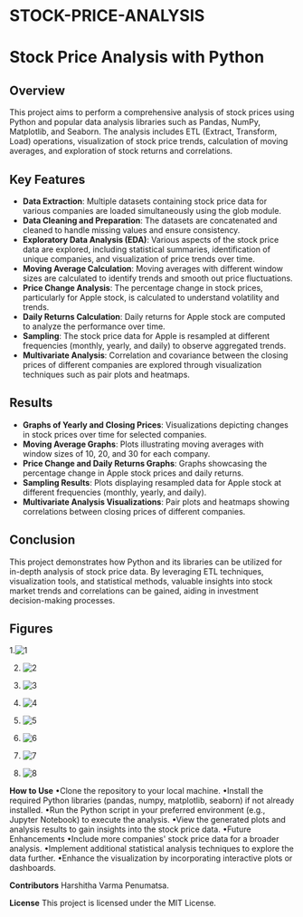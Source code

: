 # STOCK-PRICE-ANALYSIS

# Stock Price Analysis with Python

## Overview
This project aims to perform a comprehensive analysis of stock prices using Python and popular data analysis libraries such as Pandas, NumPy, Matplotlib, and Seaborn. The analysis includes ETL (Extract, Transform, Load) operations, visualization of stock price trends, calculation of moving averages, and exploration of stock returns and correlations.

## Key Features
- **Data Extraction**: Multiple datasets containing stock price data for various companies are loaded simultaneously using the glob module.
- **Data Cleaning and Preparation**: The datasets are concatenated and cleaned to handle missing values and ensure consistency.
- **Exploratory Data Analysis (EDA)**: Various aspects of the stock price data are explored, including statistical summaries, identification of unique companies, and visualization of price trends over time.
- **Moving Average Calculation**: Moving averages with different window sizes are calculated to identify trends and smooth out price fluctuations.
- **Price Change Analysis**: The percentage change in stock prices, particularly for Apple stock, is calculated to understand volatility and trends.
- **Daily Returns Calculation**: Daily returns for Apple stock are computed to analyze the performance over time.
- **Sampling**: The stock price data for Apple is resampled at different frequencies (monthly, yearly, and daily) to observe aggregated trends.
- **Multivariate Analysis**: Correlation and covariance between the closing prices of different companies are explored through visualization techniques such as pair plots and heatmaps.


## Results
- **Graphs of Yearly and Closing Prices**: Visualizations depicting changes in stock prices over time for selected companies.
- **Moving Average Graphs**: Plots illustrating moving averages with window sizes of 10, 20, and 30 for each company.
- **Price Change and Daily Returns Graphs**: Graphs showcasing the percentage change in Apple stock prices and daily returns.
- **Sampling Results**: Plots displaying resampled data for Apple stock at different frequencies (monthly, yearly, and daily).
- **Multivariate Analysis Visualizations**: Pair plots and heatmaps showing correlations between closing prices of different companies.

## Conclusion
This project demonstrates how Python and its libraries can be utilized for in-depth analysis of stock price data. By leveraging ETL techniques, visualization tools, and statistical methods, valuable insights into stock market trends and correlations can be gained, aiding in investment decision-making processes.

## Figures
1.![1](https://github.com/Navya1223/STOCK-PRICE-ANALYSIS-DATASETS/blob/main/1.png)



2. ![2](https://github.com/har-shu/STOCK-PRICE-ANALYSIS/assets/71369996/1f30f165-c884-4174-b01f-0463ce624f2b)



3. ![3](https://github.com/har-shu/STOCK-PRICE-ANALYSIS/assets/71369996/4614deae-6096-46ca-a50a-b3e4bd2d19fa)



4. ![4](https://github.com/har-shu/STOCK-PRICE-ANALYSIS/assets/71369996/ef5c6a9f-8f17-49c8-abde-7658d84bc9ad)



5. ![5](https://github.com/har-shu/STOCK-PRICE-ANALYSIS/assets/71369996/c65894c0-cfe7-4504-a71b-3d08d62f9a45)



6. ![6](https://github.com/har-shu/STOCK-PRICE-ANALYSIS/assets/71369996/beb0ddba-0e31-4a92-acaf-5ab91a1cbcea)



7. ![7](https://github.com/har-shu/STOCK-PRICE-ANALYSIS/assets/71369996/18f78c7b-e3e1-43a9-a911-8271727be20f)



8. ![8](https://github.com/har-shu/STOCK-PRICE-ANALYSIS/assets/71369996/e38bb378-00f1-4770-84aa-e06ae290638b)


**How to Use**
•Clone the repository to your local machine.
•Install the required Python libraries (pandas, numpy, matplotlib, seaborn) if not already installed.
•Run the Python script in your preferred environment (e.g., Jupyter Notebook) to execute the analysis.
•View the generated plots and analysis results to gain insights into the stock price data.
•Future Enhancements
•Include more companies' stock price data for a broader analysis.
•Implement additional statistical analysis techniques to explore the data further.
•Enhance the visualization by incorporating interactive plots or dashboards.


**Contributors**
Harshitha Varma Penumatsa.


**License**
This project is licensed under the MIT License.


